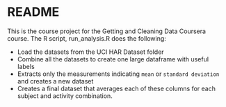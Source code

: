 # README

This is the course project for the Getting and Cleaning Data Coursera course. The R script, run_analysis.R does the following:

* Load the datasets from the UCI HAR Dataset folder
* Combine all the datasets to create one large dataframe with useful labels
* Extracts only the measurements indicating `mean` or `standard deviation` and creates a new dataset
* Creates a final dataset that averages each of these columns for each subject and activity combination.
